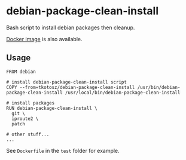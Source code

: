 # debian-package-clean-install

Bash script to install debian packages then cleanup.

[Docker image](https://hub.docker.com/repository/docker/tkotosz/debian-package-clean-install) is also available.

## Usage

```
FROM debian

# install debian-package-clean-install script
COPY --from=tkotosz/debian-package-clean-install /usr/bin/debian-package-clean-install /usr/local/bin/debian-package-clean-install

# install packages
RUN debian-package-clean-install \
  git \
  iproute2 \
  patch

# other stuff...
...
```

See `Dockerfile` in the `test` folder for example.